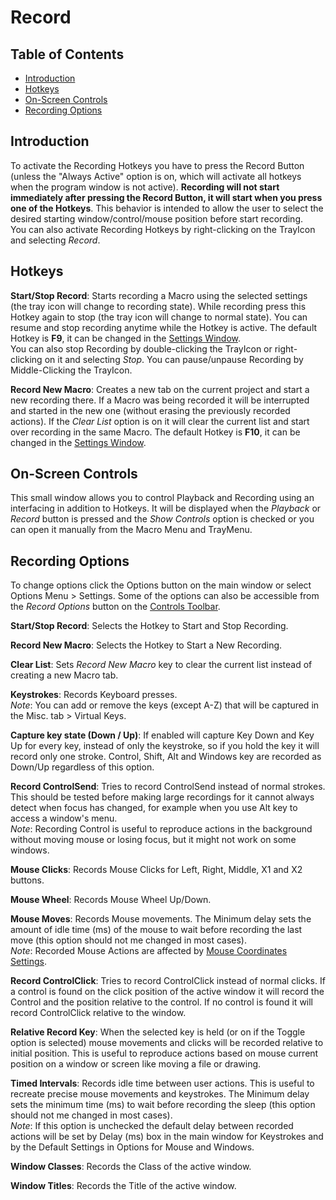 ﻿# Record

## Table of Contents

* [Introduction](#introduction)
* [Hotkeys](#hotkeys)
* [On-Screen Controls](#on-screen-controls)
* [Recording Options](#recording-options)

## Introduction

To activate the Recording Hotkeys you have to press the Record Button (unless the "Always Active" option is on, which will activate all hotkeys when the program window is not active). **Recording will not start immediately after pressing the Record Button, it will start when you press one of the Hotkeys**. This behavior is intended to allow the user to select the desired starting window/control/mouse position before start recording.  
You can also activate Recording Hotkeys by right-clicking on the TrayIcon and selecting *Record*.

## Hotkeys

**Start/Stop Record**: Starts recording a Macro using the selected settings (the tray icon will change to recording state). While recording press this Hotkey again to stop (the tray icon will change to normal state). You can resume and stop recording anytime while the Hotkey is active. The default Hotkey is **F9**, it can be changed in the [Settings Window](#recording-options).  
You can also stop Recording by double-clicking the TrayIcon or right-clicking on it and selecting *Stop*. You can pause/unpause Recording by Middle-Clicking the TrayIcon.  

**Record New Macro**: Creates a new tab on the current project and start a new recording there. If a Macro was being recorded it will be interrupted and started in the new one (without erasing the previously recorded actions). If the *Clear List* option is on it will clear the current list and start over recording in the same Macro. The default Hotkey is **F10**, it can be changed in the [Settings Window](#recording-options).  

## On-Screen Controls

This small window allows you to control Playback and Recording using an interfacing in addition to Hotkeys. It will be displayed when the *Playback* or *Record* button is pressed and the *Show Controls* option is checked or you can open it manually from the Macro Menu and TrayMenu.

## Recording Options

To change options click the Options button on the main window or select Options Menu > Settings. Some of the options can also be accessible from the *Record Options* button on the [Controls Toolbar](#controls-toolbar).

**Start/Stop Record**: Selects the Hotkey to Start and Stop Recording.  

**Record New Macro**: Selects the Hotkey to Start a New Recording.  

**Clear List**: Sets *Record New Macro* key to clear the current list instead of creating a new Macro tab.  

**Keystrokes**: Records Keyboard presses.  
*Note*: You can add or remove the keys (except A-Z) that will be captured in the Misc. tab > Virtual Keys.  

**Capture key state (Down / Up)**: If enabled will capture Key Down and Key Up for every key, instead of only the keystroke, so if you hold the key it will record only one stroke. Control, Shift, Alt and Windows key are recorded as Down/Up regardless of this option.  

**Record ControlSend**: Tries to record ControlSend instead of normal strokes. This should be tested before making large recordings for it cannot always detect when focus has changed, for example when you use Alt key to access a window's menu.   
*Note*: Recording Control is useful to reproduce actions in the background without moving mouse or losing focus, but it might not work on some windows.  

**Mouse Clicks**: Records Mouse Clicks for Left, Right, Middle, X1 and X2 buttons.  

**Mouse Wheel**: Records Mouse Wheel Up/Down.  

**Mouse Moves**: Records Mouse movements. The Minimum delay sets the amount of idle time (ms) of the mouse to wait before recording the last move (this option should not me changed in most cases).  
*Note*: Recorded Mouse Actions are affected by [Mouse Coordinates Settings](p7-Settings.html#defaults).  

**Record ControlClick**: Tries to record ControlClick instead of normal clicks. If a control is found on the click position of the active window it will record the Control and the position relative to the control. If no control is found it will record ControlClick relative to the window.  

**Relative Record Key**: When the selected key is held (or on if the Toggle option is selected) mouse movements and clicks will be recorded relative to initial position. This is useful to reproduce actions based on mouse current position on a window or screen like moving a file or drawing.  

**Timed Intervals**: Records idle time between user actions. This is useful to recreate precise mouse movements and keystrokes. The Minimum delay sets the minimum time (ms) to wait before recording the sleep (this option should not me changed in most cases).  
*Note*: If this option is unchecked the default delay between recorded actions will be set by Delay (ms) box in the main window for Keystrokes and by the Default Settings in Options for Mouse and Windows.  

**Window Classes**: Records the Class of the active window.  

**Window Titles**: Records the Title of the active window.  
